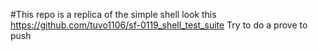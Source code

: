 #This repo is a replica of the simple shell
look this https://github.com/tuvo1106/sf-0119_shell_test_suite
Try to do a prove to push

